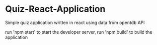 # Quiz-React-Application
Simple quiz application written in react using data from opentdb API

run 'npm start' to start the developer server, 
run 'npm build' to build the application
